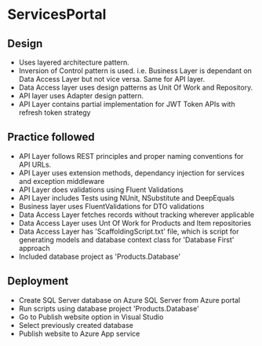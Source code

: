 # ServicesPortal

## Design
- Uses layered architecture pattern.
- Inversion of Control pattern is used. i.e. Business Layer is dependant on Data Access Layer but not vice versa. Same for API layer.
- Data Access layer uses design patterns as Unit Of Work and Repository.
- API layer uses Adapter design pattern.
- API Layer contains partial implementation for JWT Token APIs with refresh token strategy 

## Practice followed
- API Layer follows REST principles and proper naming conventions for API URLs.
- API Layer uses extension methods, dependancy injection for services and exception middleware
- API Layer does validations using Fluent Validations
- API Layer includes Tests using NUnit, NSubstitute and DeepEquals
- Business layer uses FluentValidations for DTO validations
- Data Access Layer fetches records without tracking wherever applicable
- Data Access Layer uses Unt Of Work for Products and Item repositories
- Data Access Layer has 'ScaffoldingScript.txt' file, which is script for generating models and database context class for 'Database First' approach
- Included database project as 'Products.Database'

## Deployment
- Create SQL Server database on Azure SQL Server from Azure portal
- Run scripts using database project 'Products.Database'
- Go to Publish website option in Visual Studio 
- Select previously created database 
- Publish website to Azure App service 

